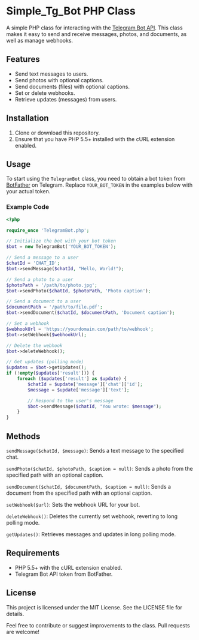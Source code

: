 # Simple_Tg_Bot PHP Class

A simple PHP class for interacting with the [Telegram Bot API](https://core.telegram.org/bots/api). This class makes it easy to send and receive messages, photos, and documents, as well as manage webhooks.

## Features

- Send text messages to users.
- Send photos with optional captions.
- Send documents (files) with optional captions.
- Set or delete webhooks.
- Retrieve updates (messages) from users.

## Installation

1. Clone or download this repository.
2. Ensure that you have PHP 5.5+ installed with the cURL extension enabled.

## Usage

To start using the `TelegramBot` class, you need to obtain a bot token from [BotFather](https://t.me/botfather) on Telegram. Replace `YOUR_BOT_TOKEN` in the examples below with your actual token.

### Example Code

```php
<?php

require_once 'TelegramBot.php';

// Initialize the bot with your bot token
$bot = new TelegramBot('YOUR_BOT_TOKEN');

// Send a message to a user
$chatId = 'CHAT_ID';
$bot->sendMessage($chatId, "Hello, World!");

// Send a photo to a user
$photoPath = '/path/to/photo.jpg';
$bot->sendPhoto($chatId, $photoPath, 'Photo caption');

// Send a document to a user
$documentPath = '/path/to/file.pdf';
$bot->sendDocument($chatId, $documentPath, 'Document caption');

// Set a webhook
$webhookUrl = 'https://yourdomain.com/path/to/webhook';
$bot->setWebhook($webhookUrl);

// Delete the webhook
$bot->deleteWebhook();

// Get updates (polling mode)
$updates = $bot->getUpdates();
if (!empty($updates['result'])) {
    foreach ($updates['result'] as $update) {
        $chatId = $update['message']['chat']['id'];
        $message = $update['message']['text'];

        // Respond to the user's message
        $bot->sendMessage($chatId, "You wrote: $message");
    }
}
```
## Methods
`sendMessage($chatId, $message)`: Sends a text message to the specified chat.

`sendPhoto($chatId, $photoPath, $caption = null)`: Sends a photo from the specified path with an optional caption.

`sendDocument($chatId, $documentPath, $caption = null)`: Sends a document from the specified path with an optional caption.

`setWebhook($url)`: Sets the webhook URL for your bot.

`deleteWebhook()`: Deletes the currently set webhook, reverting to long polling mode.

`getUpdates()`: Retrieves messages and updates in long polling mode.

## Requirements

* PHP 5.5+ with the cURL extension enabled.
* Telegram Bot API token from BotFather.

## License
This project is licensed under the MIT License. See the LICENSE file for details.

Feel free to contribute or suggest improvements to the class. Pull requests are welcome!

